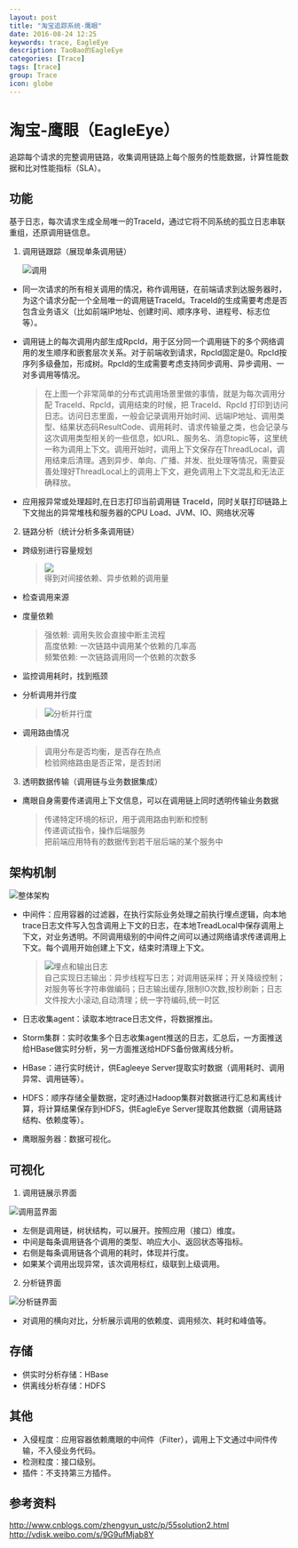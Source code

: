 ```yaml
---
layout: post
title: "淘宝追踪系统-鹰眼"
date: 2016-08-24 12:25
keywords: trace, EagleEye
description: TaoBao的EagleEye
categories: [Trace]
tags: [trace]
group: Trace
icon: globe
---
```


# 淘宝-鹰眼（EagleEye）

追踪每个请求的完整调用链路，收集调用链路上每个服务的性能数据，计算性能数据和比对性能指标（SLA）。

## 功能

基于日志，每次请求生成全局唯一的TraceId，通过它将不同系统的孤立日志串联重组，还原调用链信息。

<!-- more -->

1. 调用链跟踪（展现单条调用链）

	![调用](http://ww1.sinaimg.cn/mw690/a8484315jw1f74w9qt1zvj212m0qralh.jpg)

 * 同一次请求的所有相关调用的情况，称作调用链，在前端请求到达服务器时，为这个请求分配一个全局唯一的调用链TraceId。TraceId的生成需要考虑是否包含业务语义（比如前端IP地址、创建时间、顺序序号、进程号、标志位等）。
 * 调用链上的每次调用内部生成RpcId，用于区分同一个调用链下的多个网络调用的发生顺序和嵌套层次关系。对于前端收到请求，RpcId固定是0。RpcId按序列多级叠加，形成树。RpcId的生成需要考虑支持同步调用、异步调用、一对多调用等情况。

	> 	 在上图一个非常简单的分布式调用场景里做的事情，就是为每次调用分配 TraceId、RpcId，调用结束的时候，把 TraceId、RpcId 打印到访问日志。访问日志里面，一般会记录调用开始时间、远端IP地址、调用类型、结果状态码ResultCode、调用耗时、请求传输量之类，也会记录与这次调用类型相关的一些信息，如URL、服务名、消息topic等，这里统一称为调用上下文。调用开始时，调用上下文保存在ThreadLocal，调用结束后清理。遇到异步、单向、广播、并发、批处理等情况，需要妥善处理好ThreadLocal上的调用上下文，避免调用上下文混乱和无法正确释放。

 * 应用报异常或处理超时,在日志打印当前调用链 TraceId，同时关联打印链路上下文抛出的异常堆栈和服务器的CPU Load、JVM、IO、网络状况等

2. 链路分析（统计分析多条调用链）

 * 跨级别进行容量规划

	> 	 ![](http://ww2.sinaimg.cn/mw690/a8484315jw1f74w8ma1fkj20nu0d1tbj.jpg)   
	> 	 得到对间接依赖、异步依赖的调用量

 * 检查调用来源

 * 度量依赖
 
	>	强依赖: 调用失败会直接中断主流程   
	>	高度依赖: 一次链路中调用某个依赖的几率高   	>	频繁依赖: 一次链路调用同一个依赖的次数多   
 
 * 监控调用耗时，找到瓶颈
 *	分析调用并行度
 
	>	![分析并行度](http://ww1.sinaimg.cn/mw690/a8484315jw1f74w8ms615j21bq0k2n2k.jpg)   
	
 * 调用路由情况
 
	>	调用分布是否均衡，是否存在热点    
	>	检验网络路由是否正常，是否封闭    

3. 透明数据传输（调用链与业务数据集成）

 * 鹰眼自身需要传递调用上下文信息，可以在调用链上同时透明传输业务数据

	>	传递特定环境的标识，用于调用路由判断和控制    
	>	传递调试指令，操作后端服务    
	>	把前端应用特有的数据传到若干层后端的某个服务中   

## 架构机制

![整体架构](http://ww2.sinaimg.cn/mw690/a8484315jw1f74w8p4ajzj21cf0uqaof.jpg)

* 中间件：应用容器的过滤器，在执行实际业务处理之前执行埋点逻辑，向本地trace日志文件写入包含调用上下文的日志，在本地TreadLocal中保存调用上下文，对业务透明。不同调用级别的中间件之间可以通过网络请求传递调用上下文。每个调用开始创建上下文，结束时清理上下文。

	>	![埋点和输出日志](http://ww4.sinaimg.cn/mw690/a8484315jw1f74w8omhk3j21du0staos.jpg)    
	>	自己实现日志输出：异步线程写日志；对调用链采样；开关降级控制；对服务等长字符串做编码；日志输出缓存,限制IO次数,按秒刷新；日志文件按大小滚动,自动清理；统一字符编码,统一时区
	
* 日志收集agent：读取本地trace日志文件，将数据推出。
* Storm集群：实时收集多个日志收集agent推送的日志，汇总后，一方面推送给HBase做实时分析，另一方面推送给HDFS备份做离线分析。
* HBase：进行实时统计，供Eagleeye Server提取实时数据（调用耗时、调用异常、调用链等）。
* HDFS：顺序存储全量数据，定时通过Hadoop集群对数据进行汇总和离线计算，将计算结果保存到HDFS，供EagleEye Server提取其他数据（调用链路结构、依赖度等）。
* 鹰眼服务器：数据可视化。

## 可视化

1. 调用链展示界面

  ![调用蓝界面](http://ww2.sinaimg.cn/mw690/a8484315jw1f74ymv6pfnj20qb0gbqba.jpg)

 * 左侧是调用链，树状结构，可以展开。按照应用（接口）维度。
 * 中间是每条调用链各个调用的类型、响应大小、返回状态等指标。
 * 右侧是每条调用链各个调用的耗时，体现并行度。
 * 如果某个调用出现异常，该次调用标红，级联到上级调用。

2. 分析链界面

  ![分析链界面](http://ww4.sinaimg.cn/mw690/a8484315jw1f74yw3t2tvj21hb0vfnds.jpg)

 * 对调用的横向对比，分析展示调用的依赖度、调用频次、耗时和峰值等。
 
## 存储

* 供实时分析存储：HBase
* 供离线分析存储：HDFS

## 其他

* 入侵程度：应用容器依赖鹰眼的中间件（Filter），调用上下文通过中间件传输，不入侵业务代码。
* 检测粒度：接口级别。
* 插件：不支持第三方插件。

## 参考资料

http://www.cnblogs.com/zhengyun_ustc/p/55solution2.html   
http://vdisk.weibo.com/s/9G9ufMjab8Y



